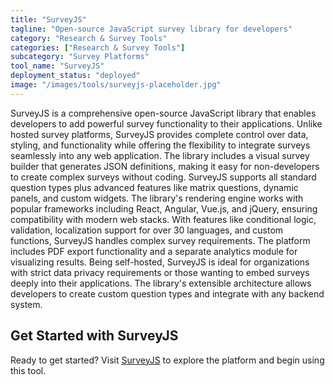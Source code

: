 ```yaml
---
title: "SurveyJS"
tagline: "Open-source JavaScript survey library for developers"
category: "Research & Survey Tools"
categories: ["Research & Survey Tools"]
subcategory: "Survey Platforms"
tool_name: "SurveyJS"
deployment_status: "deployed"
image: "/images/tools/surveyjs-placeholder.jpg"
---
```

SurveyJS is a comprehensive open-source JavaScript library that enables developers to add powerful survey functionality to their applications. Unlike hosted survey platforms, SurveyJS provides complete control over data, styling, and functionality while offering the flexibility to integrate surveys seamlessly into any web application. The library includes a visual survey builder that generates JSON definitions, making it easy for non-developers to create complex surveys without coding. SurveyJS supports all standard question types plus advanced features like matrix questions, dynamic panels, and custom widgets. The library's rendering engine works with popular frameworks including React, Angular, Vue.js, and jQuery, ensuring compatibility with modern web stacks. With features like conditional logic, validation, localization support for over 30 languages, and custom functions, SurveyJS handles complex survey requirements. The platform includes PDF export functionality and a separate analytics module for visualizing results. Being self-hosted, SurveyJS is ideal for organizations with strict data privacy requirements or those wanting to embed surveys deeply into their applications. The library's extensible architecture allows developers to create custom question types and integrate with any backend system.
## Get Started with SurveyJS

Ready to get started? Visit [SurveyJS](https://surveyjs.com) to explore the platform and begin using this tool.
